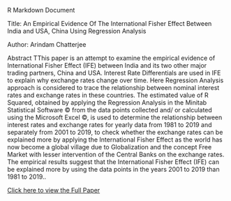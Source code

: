 R Markdown Document

Title: An Empirical Evidence Of The International Fisher Effect Between
India and USA, China Using Regression Analysis

Author: Arindam Chatterjee

Abstract TThis paper is an attempt to examine the empirical evidence of
International Fisher Effect (IFE) between India and its two other major
trading partners, China and USA. Interest Rate Differentials are used in
IFE to explain why exchange rates change over time. Here Regression
Analysis approach is considered to trace the relationship between
nominal interest rates and exchange rates in these countries. The
estimated value of R Squared, obtained by applying the Regression
Analysis in the Minitab Statistical Software © from the data points
collected and/ or calculated using the Microsoft Excel ©, is used to
determine the relationship between interest rates and exchange rates for
yearly data from 1981 to 2019 and separately from 2001 to 2019, to check
whether the exchange rates can be explained more by applying the
International Fisher Effect as the world has now become a global village
due to Globalization and the concept Free Market with lesser
intervention of the Central Banks on the exchange rates. The empirical
results suggest that the International Fisher Effect (IFE) can be
explained more by using the data points in the years 2001 to 2019 than
1981 to 2019..

[Click here to view the Full
Paper](https://drive.google.com/file/d/1SZqj3c1kBz6dDEG7c1pfsctExOwXzPWh/view?usp=share_link)
